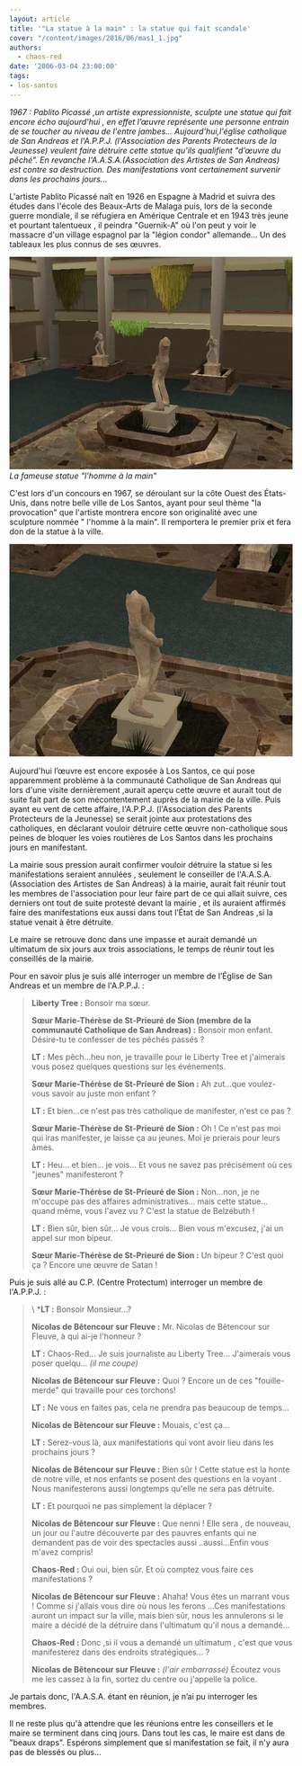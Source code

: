 ```yaml
---
layout: article
title: '"La statue à la main" : la statue qui fait scandale'
cover: "/content/images/2016/06/mas1_1.jpg"
authors:
  - chaos-red
date: '2006-03-04 23:00:00'
tags:
- los-santos
---
```


_1967 : Pablito Picassé ,un artiste expressionniste, sculpte une statue qui fait encore écho aujourd'hui , en effet l’œuvre représente une personne entrain de se toucher au niveau de l'entre jambes... Aujourd'hui,l'église catholique de San Andreas et l'A.P.P.J. (l'Association des Parents Protecteurs de la Jeunesse) veulent faire détruire cette statue qu'ils qualifient "d’œuvre du pêché". En revanche l'A.A.S.A.(Association des Artistes de San Andreas) est contre sa destruction. Des manifestations vont certainement survenir dans les prochains jours..._

L'artiste Pablito Picassé naît en 1926 en Espagne à Madrid et suivra des études dans l'école des Beaux-Arts de Malaga puis, lors de la seconde guerre mondiale, il se réfugiera en Amérique Centrale et en 1943 très jeune et pourtant talentueux , il peindra "Guernik-A" où l'on peut y voir le massacre d'un village espagnol par la "légion condor" allemande... Un des tableaux les plus connus de ses œuvres.

![La fameuse statue "l'homme à la main"](/content/images/2005/01/mas.jpg)
_La fameuse statue "l'homme à la main"_

C'est lors d'un concours en 1967, se déroulant sur la côte Ouest des États-Unis, dans notre belle ville de Los Santos, ayant pour seul thème "la provocation" que l'artiste montrera encore son originalité avec une sculpture nommée " l'homme à la main". Il remportera le premier prix et fera don de la statue à la ville.

![](/content/images/2005/01/mas2.jpg)

Aujourd'hui l’œuvre est encore exposée à Los Santos, ce qui pose apparemment problème à la communauté Catholique de San Andreas qui lors d'une visite dernièrement ,aurait aperçu cette œuvre et aurait tout de suite fait part de son mécontentement auprès de la mairie de la ville. Puis ayant eu vent de cette affaire, l'A.P.P.J. (l'Association des Parents Protecteurs de la Jeunesse) se serait jointe aux protestations des catholiques, en déclarant vouloir détruire cette œuvre non-catholique sous peines de bloquer les voies routières de Los Santos dans les prochains jours en manifestant.

La mairie sous pression aurait confirmer vouloir détruire la statue si les manifestations seraient annulées , seulement le conseiller de l'A.A.S.A. (Association des Artistes de San Andreas) à la mairie, aurait fait réunir tout les membres de l'association pour leur faire part de ce qui allait suivre, ces derniers ont tout de suite protesté devant la mairie , et ils auraient affirmés faire des manifestations eux aussi dans tout l’État de San Andreas ,si la statue venait à être détruite.

Le maire se retrouve donc dans une impasse et aurait demandé un ultimatum de six jours aux trois associations, le temps de réunir tout les conseillés de la mairie.

Pour en savoir plus je suis allé interroger un membre de l’Église de San Andreas et un membre de l'A.P.P.J. :

> **Liberty Tree :** Bonsoir ma sœur.
> 
> **Sœur Marie-Thérèse de St-Prieuré de Sion (membre de la communauté Catholique de San Andreas) :** Bonsoir mon enfant. Désire-tu te confesser de tes pêchés passés ?
> 
> **LT :** Mes pêch...heu non, je travaille pour le Liberty Tree et j'aimerais vous posez quelques questions sur les événements.
> 
> **Sœur Marie-Thérèse de St-Prieuré de Sion :** Ah zut...que voulez-vous savoir au juste mon enfant ?
> 
> **LT :** Et bien...ce n'est pas très catholique de manifester, n'est ce pas ?
> 
> **Sœur Marie-Thérèse de St-Prieuré de Sion :** Oh ! Ce n'est pas moi qui iras manifester, je laisse ça au jeunes. Moi je prierais pour leurs âmes.
> 
> **LT :** Heu... et bien... je vois... Et vous ne savez pas précisément où ces "jeunes" manifesteront ?
> 
> **Sœur Marie-Thérèse de St-Prieuré de Sion :** Non...non, je ne m'occupe pas des affaires administratives... mais cette statue... quand même, vous l'avez vu ? C'est la statue de Belzébuth !
> 
> **LT :** Bien sûr, bien sûr… Je vous crois... Bien vous m'excusez, j'ai un appel sur mon bipeur.
> 
> **Sœur Marie-Thérèse de St-Prieuré de Sion :** Un bipeur ? C'est quoi ça ? Encore une œuvre de Satan !

Puis je suis allé au C.P. (Centre Protectum) interroger un membre de l'A.P.P.J. :

> \ ***LT :** Bonsoir Monsieur...?
> 
> **Nicolas de Bêtencour sur Fleuve :** Mr. Nicolas de Bêtencour sur Fleuve, à qui ai-je l'honneur ?
> 
> **LT :** Chaos-Red... Je suis journaliste au Liberty Tree... J'aimerais vous poser quelqu... _(il me coupe)_
> 
> **Nicolas de Bêtencour sur Fleuve :** Quoi ? Encore un de ces "fouille-merde" qui travaille pour ces torchons!
> 
> **LT :** Ne vous en faites pas, cela ne prendra pas beaucoup de temps...
> 
> **Nicolas de Bêtencour sur Fleuve :** Mouais, c'est ça...
> 
> **LT :** Serez-vous là, aux manifestations qui vont avoir lieu dans les prochains jours ?
> 
> **Nicolas de Bêtencour sur Fleuve :** Bien sûr ! Cette statue est la honte de notre ville, et nos enfants se posent des questions en la voyant . Nous manifesterons aussi longtemps qu'elle ne sera pas détruite.
> 
> **LT :** Et pourquoi ne pas simplement la déplacer ?
> 
> **Nicolas de Bêtencour sur Fleuve :** Que nenni ! Elle sera , de nouveau, un jour ou l'autre découverte par des pauvres enfants qui ne demandent pas de voir des spectacles aussi ..aussi...Enfin vous m'avez compris!
> 
> **Chaos-Red :** Oui oui, bien sûr. Et où comptez vous faire ces manifestations ?
> 
> **Nicolas de Bêtencour sur Fleuve :** Ahaha! Vous êtes un marrant vous ! Comme si j'allais vous dire où nous les ferons ...Ces manifestations auront un impact sur la ville, mais bien sûr, nous les annulerons si le maire a décidé de la détruire dans l'ultimatum qu'il nous a demandé...
> 
> **Chaos-Red :** Donc ,si il vous a demandé un ultimatum , c'est que vous manifesterez dans des endroits stratégiques... ?
> 
> **Nicolas de Bêtencour sur Fleuve :** _(l'air embarrassé)_ Écoutez vous me les cassez à la fin, sortez du centre ou j'appelle la police.

Je partais donc, l'A.A.S.A. étant en réunion, je n’ai pu interroger les membres.

Il ne reste plus qu'à attendre que les réunions entre les conseillers et le maire se terminent dans cinq jours. Dans tout les cas, le maire est dans de "beaux draps". Espérons simplement que si manifestation se fait, il n'y aura pas de blessés ou plus...